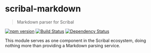 # scribal-markdown

> Markdown parser for Scribal

[![npm version](https://badge.fury.io/js/scribal-markdown.svg)](https://badge.fury.io/js/scribal-markdown)
[![Build Status](https://travis-ci.org/jeffnyman/scribal-markdown.svg?branch=master)](https://travis-ci.org/jeffnyman/scribal-markdown)
[![Dependency Status](https://david-dm.org/jeffnyman/scribal-markdown.svg)](https://david-dm.org/jeffnyman/scribal-markdown)

This module serves as one component in the Scribal ecosystem, doing nothing more than providing a Markdown parsing service.
